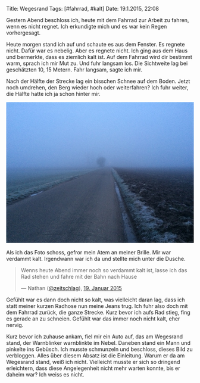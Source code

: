 Title: Wegesrand
Tags: [#fahrrad, #kalt]
Date: 19.1.2015, 22:08

Gestern Abend beschloss ich, heute mit dem Fahrrad zur Arbeit zu fahren, wenn es nicht regnet. Ich erkundigte mich und es war kein Regen vorhergesagt.

Heute morgen stand ich auf und schaute es aus dem Fenster. Es regnete nicht. Dafür war es nebelig. Aber es regnete nicht. Ich ging aus dem Haus und bermerkte, dass es ziemlich kalt ist. Auf dem Fahrrad wird dir bestimmt warm, sprach ich mir Mut zu. Und fuhr langsam los. Die Sichtweite lag bei geschätzten 10, 15 Metern. Fahr langsam, sagte ich mir.

Nach der Hälfte der Strecke lag ein bisschen Schnee auf dem Boden. Jetzt noch umdrehen, den Berg wieder hoch oder weiterfahren? Ich fuhr weiter, die Hälfte hatte ich ja schon hinter mir.

![Durch den Nebel sieht man die Kontur eines Baumes](/img/IMG_10.jpg)

Als ich das Foto schoss, gefror mein Atem an meiner Brille. Mir war verdammt kalt. Irgendwann war ich da und stellte mich unter die Dusche.

> Wenns heute Abend immer noch so verdammt kalt ist, lasse ich das Rad stehen und fahre mit der Bahn nach Hause
>
> — Nathan ([@zeitschlag](https://twitter.com/zeitschlag/)), [19. Januar 2015](https://twitter.com/zeitschlag/status/557082854682009600)

Gefühlt war es dann doch nicht so kalt, was vielleicht daran lag, dass ich statt meiner kurzen Radhose nun meine Jeans trug. Ich fuhr also doch mit dem Fahrrad zurück, die ganze Strecke. Kurz bevor ich aufs Rad stieg, fing es gerade an zu schneien. Gefühlt war das immer noch nicht kalt, eher nervig.

Kurz bevor ich zuhause ankam, fiel mir ein Auto auf, das am Wegesrand stand, der Warnblinker warnblinkte im Nebel. Daneben stand ein Mann und pinkelte ins Gebüsch. Ich musste schmunzeln und beschloss, dieses Bild zu verbloggen. Alles über diesem Absatz ist die Einleitung. Warum er da am Wegesrand stand, weiß ich nicht. Vielleicht musste er sich so dringend erleichtern, dass diese Angelegenheit nicht mehr warten konnte, bis er daheim war? Ich weiss es nicht.
